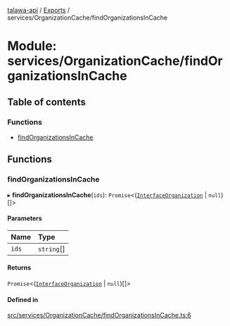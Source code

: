 [talawa-api](../README.md) / [Exports](../modules.md) / services/OrganizationCache/findOrganizationsInCache

# Module: services/OrganizationCache/findOrganizationsInCache

## Table of contents

### Functions

- [findOrganizationsInCache](services_OrganizationCache_findOrganizationsInCache.md#findorganizationsincache)

## Functions

### findOrganizationsInCache

▸ **findOrganizationsInCache**(`ids`): `Promise`\<([`InterfaceOrganization`](../interfaces/models_Organization.InterfaceOrganization.md) \| ``null``)[]\>

#### Parameters

| Name | Type |
| :------ | :------ |
| `ids` | `string`[] |

#### Returns

`Promise`\<([`InterfaceOrganization`](../interfaces/models_Organization.InterfaceOrganization.md) \| ``null``)[]\>

#### Defined in

[src/services/OrganizationCache/findOrganizationsInCache.ts:6](https://github.com/PalisadoesFoundation/talawa-api/blob/ae7aa4f/src/services/OrganizationCache/findOrganizationsInCache.ts#L6)
